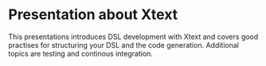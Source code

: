 # Presentation about Xtext

This presentations introduces DSL development with Xtext and covers good practises for structuring your DSL and the code generation.
Additional topics are testing and continous integration.
